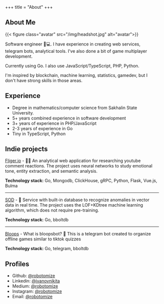 +++
title = "About"
+++

## About Me

{{< figure class="avatar" src="/img/headshot.jpg" alt="avatar">}}

Software engineer 🧑💻. I have experience in creating web services, telegram bots, analytical tools. I've also done a bit of game multiplayer development. 

Currently using Go. I also use JavaScript/TypeScript, PHP, Python. 

I'm inspired by blockchain, machine learning, statistics, gamedev, but I don't have strong skills in those areas.

## Experience
* Degree in mathematics/computer science from Sakhalin State University.
* 5+ years combined experience in software development
* 3+ years of experience in PHP/JavaScript
* 2-3 years of experience in Go
* Tiny in TypeScript, Python

## Indie projects   

[Fliger.io](https://fliger.io) - 🐱‍🚀 An analytical web application for researching youtube comment reactions. The project uses neural networks to study emotional tone, entity extraction, and semantic analysis.

**Technology stack:** Go, Mongodb, ClickHouse, gRPC, Python, Flask, Vue.js, Bulma

---

[SOD](https://github.com/robotomize/sod) - 🥷 Service with built-in database to recognize anomalies in vector data in real time. The project uses the LOF+KDtree machine learning algorithm, which does not require pre-training.

**Technology stack:** Go, bboltdb

---

[Bloops](https://bloops.fun) - What is bloopsbot? 🤖 This is a telegram bot created to organize offline games similar to tiktok quizzes

**Technology stack:** Go, telegram, bboltdb

## Profiles
* Github: [@robotomize](https://github.com/robotomize)
* Linkedin: [@ivanovnikita](https://linkedin.com/in/ivanovnikita)  
* Medium: [@robotomize](https://medium.com/@robotomize)
* Instagram: [@robotomize](https://www.instagram.com/robotomize/)
* Email: [@robotomize](mailto:robotomize@gmail.com)